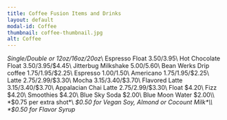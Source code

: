 ```yaml
---
title: Coffee Fusion Items and Drinks
layout: default
modal-id: Coffee 
thumbnail: coffee-thumbnail.jpg
alt: Coffee
---
```

*Single/Double or 12oz/16oz/20oz*\\
Espresso Float $3.50/$3.95\\
Hot Chocolate Float $3.50/$3.95/$4.45\\
Jitterbug Milkshake $5.00/$5.60\\
Bean Werks Drip coffee $1.75/$1.95/$2.25\\
Espresso $1.00/$1.50\\
Americano $1.75/$1.95/$2.25\\
Latte $2.75/$2.99/$3.30\\
Mocha $3.15/$3.40/$3.70\\
Flavored Latte $3.15/$3.40/$3.70\\
Appalacian Chai Latte $2.75/$2.99/$3.30\\
Float $4.20\\
Fizz $4.20\\
Smoothies $4.20\\
Blue Sky Soda $2.00\\
Blue Moon Water $2.00\\
*$0.75 per extra shot*\\
*$0.50 for Vegan Soy, Almond or Cocount Milk*\\
*$0.50 for Flavor Syrup*

